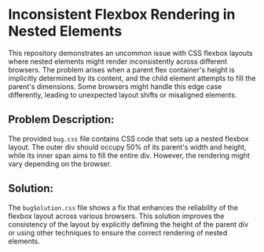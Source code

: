 # Inconsistent Flexbox Rendering in Nested Elements

This repository demonstrates an uncommon issue with CSS flexbox layouts where nested elements might render inconsistently across different browsers. The problem arises when a parent flex container's height is implicitly determined by its content, and the child element attempts to fill the parent's dimensions. Some browsers might handle this edge case differently, leading to unexpected layout shifts or misaligned elements.

## Problem Description:

The provided `bug.css` file contains CSS code that sets up a nested flexbox layout. The outer div should occupy 50% of its parent's width and height, while its inner span aims to fill the entire div. However, the rendering might vary depending on the browser.

## Solution:

The `bugSolution.css` file shows a fix that enhances the reliability of the flexbox layout across various browsers. This solution improves the consistency of the layout by explicitly defining the height of the parent div or using other techniques to ensure the correct rendering of nested elements.